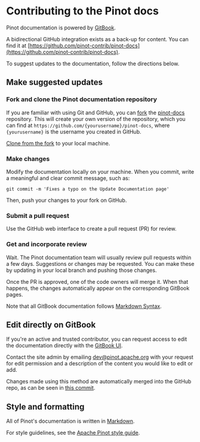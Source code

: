 # Contributing to the Pinot docs

Pinot documentation is powered by [GitBook](https://www.gitbook.com/).

A bidirectional GitHub integration exists as a back-up for content. You can find it at [https://github.com/pinot-contrib/pinot-docs](https://github.com/pinot-contrib/pinot-docs).

To suggest updates to the documentation, follow the directions below.

## Make suggested updates

### Fork and clone the Pinot documentation repository
If you are familiar with using Git and GitHub, you can [fork](https://docs.github.com/en/get-started/quickstart/fork-a-repo) the [pinot-docs](https://github.com/pinot-contrib/pinot-docs) repository. This will create your own version of the repository, which you can find at `https://github.com/{yourusername}/pinot-docs`, where `{yourusername}` is the username you created in GitHub. 

[Clone from the fork](https://docs.github.com/en/repositories/creating-and-managing-repositories/cloning-a-repository) to your local machine.

### Make changes
Modify the documentation locally on your machine. When you commit, write a meaningful and clear commit message, such as:

`git commit -m 'Fixes a typo on the Update Documentation page'`

Then, push your changes to your fork on GitHub.

### Submit a pull request
Use the GitHub web interface to create a pull request (PR) for review.

### Get and incorporate review 
Wait. The Pinot documentation team will usually review pull requests within a few days. Suggestions or changes may be requested. You can make these by updating in your local branch and pushing those changes.

Once the PR is approved, one of the code owners will merge it. When that happens, the changes automatically appear on the corresponding GitBook pages.

Note that all GitBook documentation follows [Markdown Syntax](https://www.markdownguide.org/basic-syntax/).

## Edit directly on GitBook

If you're an active and trusted contributor, you can request access to edit the documentation directly with the [GitBook UI](https://app.gitbook.com/@apache-pinot/s/apache-pinot-cookbook/). 

Contact the site admin by emailing [dev@pinot.apache.org](mailto:dev@pinot.apache.org) with your request for edit permission and a description of the content you would like to edit or add.

Changes made using this method are automatically merged into the GitHub repo, as can be seen in [this commit](https://github.com/pinot-contrib/pinot-docs/commit/40184fd7563402a7527674991b6abbf9ae2ce7c3).

## Style and formatting

All of Pinot's documentation is written in [Markdown](https://en.wikipedia.org/wiki/Markdown). 

For style guidelines, see the [Apache Pinot style guide](https://github.com/pinot-contrib/pinot-docs/blob/latest/contributing/style-guide.md).